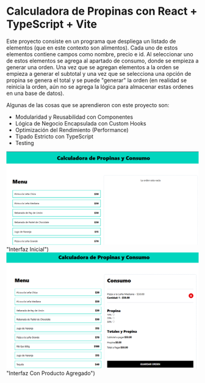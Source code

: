 # Calculadora de Propinas con React + TypeScript + Vite

Este proyecto consiste en un programa que despliega un listado de elementos (que en este contexto son alimentos). Cada uno de estos elementos contiene campos como nombre, precio e id. Al seleccionar uno de estos elementos se agrega al apartado de consumo, donde se empieza a generar una orden. Una vez que se agregan elementos a la orden se empieza a generar el subtotal y una vez que se selecciona una opción de propina se genera el total y se puede "generar" la orden (en realidad se reinicia la orden, aún no se agrega la lógica para almacenar estas ordenes en una base de datos). 

Algunas de las cosas que se aprendieron con este proyecto son:

- Modularidad y Reusabilidad con Componentes
- Lógica de Negocio Encapsulada con Custom Hooks
- Optimización del Rendimiento (Performance)
- Tipado Estricto con TypeScript
- Testing

![Interfaz - 1](https://github.com/ReploidGI0/calc_propinas/blob/main/images/interfaz_propina1.PNG) "Interfaz Inicial")
![Interfaz - 2](https://github.com/ReploidGI0/calc_propinas/blob/main/images/interfaz_propina2.PNG) "Interfaz Con Producto Agregado")

